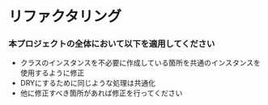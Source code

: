 # リファクタリング

### 本プロジェクトの全体において以下を適用してください

- クラスのインスタンスを不必要に作成している箇所を共通のインスタンスを使用するように修正
- DRYにするために同じような処理は共通化
- 他に修正すべき箇所があれば修正を行ってください 
